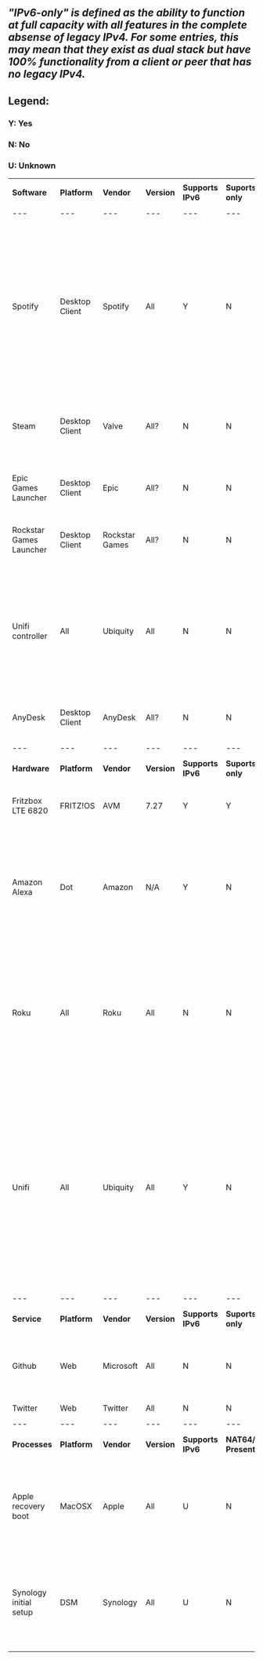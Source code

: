 ## ***"IPv6-only" is defined as the ability to function at full capacity with all features in the complete absense of legacy IPv4. For some entries, this may mean that they exist as dual stack but have 100% functionality from a client or peer that has no legacy IPv4.***

## Legend:
### Y: Yes

### N: No

### U: Unknown  


|    |   |   |  |  |   |   |    |
|---|---|---|---|---|---|---|---|
|    |   |   |  |  |   |   |    |
|**Software**|**Platform**|**Vendor**|**Version**|**Supports IPv6**|**Suports IPv6 only**|**NAT64/DNS64 Present**|**Caveats and Notes**|
|    |   |   |  |  |   |   |    |
|---|---|---|---|---|---|---|---|
|    |   |   |  |  |   |   |    |
|Spotify|Desktop Client|Spotify|All|Y|N|Y|Spotify desktop client does not work by default with in the absense of IPv4. Web and mobile applications work on IPv6-only. It is possible to run the command-line switch `--experimental-network` and make the platform work as v6-only|
|Steam|Desktop Client|Valve|All?|N|N|N|client cannot connect to steam web services over IPv6 (even via NAT64); it will enter offline mode|
|Epic Games Launcher|Desktop Client|Epic|All?|N|N|N|client cannot connect to epic web services over IPv6 (even via NAT64)|
|Rockstar Games Launcher|Desktop Client|Rockstar Games|All?|N|N|N|client cannot connect to web services over IPv6 (even via NAT64)|
|Unifi controller|All|Ubiquity|All|N|N|Y|underlying operating system may support IPv6 (or IPv6 only) but the unifi controller software does not support any functionality over IPv6, including discovery or management of any devices| 
|AnyDesk|Desktop Client|AnyDesk|All?|N|N|U|client does not work over IPv6-only (may via NAT64)|
|    |   |   |  |  |   |   |    |
|---|---|---|---|---|---|---|---|
|    |   |   |  |  |   |   |    |
|**Hardware**|**Platform**|**Vendor**|**Version**|**Supports IPv6**|**Suports IPv6 only**|**NAT64/DNS64 Present**|**Caveats and Notes**|
|Fritzbox LTE 6820|FRITZ!OS|AVM|7.27|Y|Y|U|some services are broken/unusable, the basic routing function works|
|Amazon Alexa|Dot|Amazon|N/A|Y|N|Y|This seemed to work with NAT64 in place but as of 11/2/2021 announced an error about not being connected to Wifi when connected to an IPv6 only network|
|Roku|All|Roku|All|N|N|U|Roku has a long tradition of ignoring IPv6 support requests and has no support whatsoever on any of their platforms including the stand alone devices as well as the embedded Roku TVs|
|Unifi|All|Ubiquity|All|Y|N|Y|Most unifi hardware supports receiving an IPv6 address via SLAAC, or manually assigning it via the SSH terminal. Devices will not use these addresses for management, logging, or discovery via the Unifi software. It may log to a remote syslog server over IPv6 adn will listen to SSH via IPv6|
|---|---|---|---|---|---|---|---|
|    |   |   |  |  |   |   |    |
|**Service**|**Platform**|**Vendor**|**Version**|**Supports IPv6**|**Suports IPv6 only**|**NAT64/DNS64 Present**|**Caveats and Notes**|
|Github|Web|Microsoft|All|N|N|Y|Some IPv6 support has been reported. GitHub.IO has v6 support but the main site does not.|
|Twitter|Web|Twitter|All|N|N|Y| |
|    |   |   |  |  |   |   |   |
|---|---|---|---|---|---|---|---|
|    |   |   |  |  |   |   |   |
|**Processes**|**Platform**|**Vendor**|**Version**|**Supports IPv6**|**NAT64/DNS64 Present**|**Caveats and Notes**|
|Apple recovery boot|MacOSX|Apple|All|U|N|Y|System fails to pull recovery information upon restoration boot while connected to IPv6-only network with NAT64/DNS64. Works with dual stack|
|Synology initial setup|DSM|Synology|All|U|N|Y|DSM cannot discover setup host while connected to IPv6-only network with NAT64/DNS64. Works with dual stack|
|    |   |   |  |  |   |   |    |
